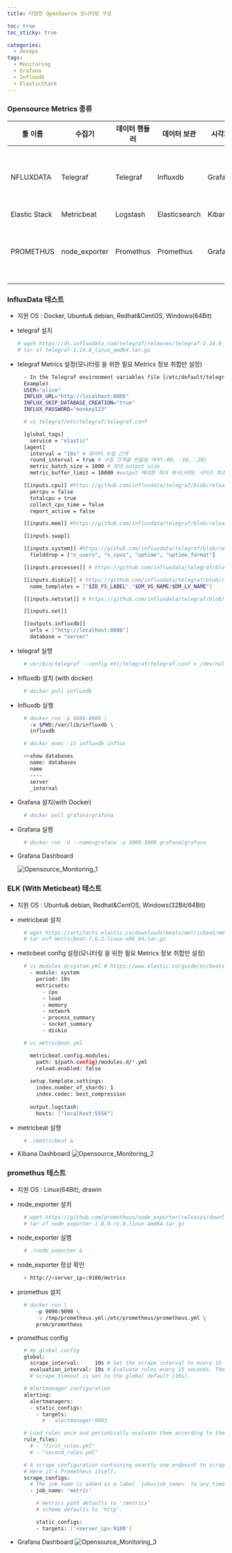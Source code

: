 ```yaml
---
title: 다양한 OpenSource 모니터링 구성

toc: true
toc_sticky: true

categories:
  - devops  
tags:
  - Monitoring
  - Grafana
  - Influxdb
  - ElasticStack
---
```


### Opensource Metrics 종류

| 툴 이름       | 수집기        | 데이터 핸들러 | 데이터 보관   | 시각화  | 비고                                     |
| ------------- | ------------- | ------------- | ------------- | ------- | ---------------------------------------- |
| NFLUXDATA     | Telegraf      | Telegraf      | Influxdb      | Grafana | 자체 UI있으나 Grafana 보다 기능이 떨어짐 |
| Elastic Stack | Metricbeat    | Logstash      | Elasticsearch | Kibana  |                                          |
| PROMETHUS     | node_exporter | Promethus     | Promethus     | Grafana | 자체 UI있으나 Grafana 보다 기능이 떨어짐 |


### InfluxData 테스트

- 지원 OS : Docker, Ubuntu& debian, Redhat&CentOS, Windows(64Bit)
- telegraf 설치
  ```bash
  # wget https://dl.influxdata.com/telegraf/releases/telegraf-1.14.0_linux_amd64.tar.gz
  # tar xf telegraf-1.14.0_linux_amd64.tar.gz
  ```

- telegraf Metrics 설정(모니터링 을 위한 필요 Metrics 정보 취합만 설정)

  ```bash
    - In the Telegraf environment variables file (/etc/default/telegraf)
    Example)
    USER="alice"
    INFLUX_URL="http://localhost:8086"
    INFLUX_SKIP_DATABASE_CREATION="true"
    INFLUX_PASSWORD="monkey123"

    # vi telegraf/etc/telegraf/telegraf.conf

    [global_tags]
      service = "elastic"
    [agent]
      interval = "10s" # 데이터 수집 간격
      round_interval = true # 수집 간격을 반올림 여부(:00, :10, :20)
      metric_batch_size = 1000 # 최대 output size
      metric_buffer_limit = 10000 #output 에대한 최대 캐시(버퍼) 사이즈 최소 "metric_batch_size " 이상 배수

    [[inputs.cpu]] #https://github.com/influxdata/telegraf/blob/release-1.14/plugins/inputs/cpu/README.md
      percpu = false
      totalcpu = true
      collect_cpu_time = false
      report_active = false

    [[inputs.mem]] #https://github.com/influxdata/telegraf/blob/release-1.14/plugins/inputs/mem/README.md

    [[inputs.swap]]

    [[inputs.system]] #https://github.com/influxdata/telegraf/blob/release-1.14/plugins/inputs/system/README.md
      fielddrop = ["n_users", "n_cpus", "uptime", "uptime_format"]

    [[inputs.processes]] # https://github.com/influxdata/telegraf/blob/release-1.14/plugins/inputs/processes/README.md

    [[inputs.diskio]] # https://github.com/influxdata/telegraf/blob/release-1.14/plugins/inputs/diskio/README.md
      name_templates = ["$ID_FS_LABEL","$DM_VG_NAME/$DM_LV_NAME"]

    [[inputs.netstat]] # https://github.com/influxdata/telegraf/blob/master/plugins/inputs/net/NETSTAT_README.md

    [[inputs.net]]

    [[outputs.influxdb]]
      urls = ["http://localhost:8086"]
      database = "server"
  ```

- telegraf 실행
  ```bash
    # usr/bin/telegraf --config etc/telegraf/telegraf.conf > /dev/null &
  ```
- Influxdb 설치 (with docker)
  ```bash
    # docker pull influxdb
  ```
- Influxdb 실행
  ```bash
    # docker run -p 8086:8086 \
      -v $PWD:/var/lib/influxdb \
      influxdb

    # docker exec -it influxdb influx

    >>show databases
      name: databases
      name
      ----
      server
      _internal
  ```
- Grafana 설치(with Docker)
  ```bash
    # docker pull grafana/grafana
  ```
- Grafana 실행
  ```bash
    # docker run -d --name=grafana -p 3000:3000 grafana/grafana
  ```

- Grafana Dashboard

  ![Opensource_Monitoring_1](/images/Opensource_Monitoring/Opensource_Monitoring_1.png)


### ELK (With Meticbeat) 테스트

- 지원 OS : Ubuntu& debian, Redhat&CentOS, Windows(32Bit/64Bit)
- metricbeat 설치
  ```bash
    # wget https://artifacts.elastic.co/downloads/beats/metricbeat/metricbeat-7.6.2-linux-x86_64.tar.gz
    # tar xvf metricbeat-7.6.2-linux-x86_64.tar.gz
  ```
- meticbeat config 설정(모니터링 을 위한 필요 Metrics 정보 취합만 설정)

  ```bash
    # vi modules.d/system.yml # https://www.elastic.co/guide/en/beats/metricbeat/7.6/metricbeat-module-system.html
      - module: system
        period: 10s
        metricsets:
          - cpu
          - load
          - memory
          - network
          - process_summary
          - socket_summary
          - diskio

    # vi metricbeat.yml

      metricbeat.config.modules:
        path: ${path.config}/modules.d/*.yml
        reload.enabled: false
      
      setup.template.settings:
        index.number_of_shards: 1
        index.codec: best_compression
      
      output.logstash:
        hosts: ["localhost:5556"]
  ```
- metricbeat 실행
  ```bash
    # ./metricbeat &
  ```
- Kibana Dashboard
  ![Opensource_Monitoring_2](/images/Opensource_Monitoring/Opensource_Monitoring_2.png)

### promethus 테스트

- 지원 OS : Linux(64Bit), drawin
- node_exporter 설치
  ```bash
    # wget https://github.com/prometheus/node_exporter/releases/download/v1.0.0-rc.0/node_exporter-1.0.0-rc.0.linux-amd64.tar.gz
    # tar vf node_exporter-1.0.0-rc.0.linux-amd64.tar.gz
  ```
- node_exporter 실행
  ```bash
    # ./node_exporter &
  ```
- node_exporter 정상 확인
  ```bash
    > http://<server_ip>:9100/metrics
  ```
- promethus 설치
  ```bash
    # docker run \
        -p 9090:9090 \
        -v /tmp/prometheus.yml:/etc/prometheus/prometheus.yml \
        prom/prometheus
  ```

- promethus config
  ```bash
    # my global config
    global:
      scrape_interval:     10s # Set the scrape interval to every 15 seconds. Default is every 1 minute.
      evaluation_interval: 10s # Evaluate rules every 15 seconds. The default is every 1 minute.
      # scrape_timeout is set to the global default (10s).

    # Alertmanager configuration
    alerting:
      alertmanagers:
      - static_configs:
        - targets:
          # - alertmanager:9093

    # Load rules once and periodically evaluate them according to the global 'evaluation_interval'.
    rule_files:
      # - "first_rules.yml"
      # - "second_rules.yml"

    # A scrape configuration containing exactly one endpoint to scrape:
    # Here it's Prometheus itself.
    scrape_configs:
      # The job name is added as a label `job=<job_name>` to any timeseries scraped from this config.
      - job_name: 'metric'

        # metrics_path defaults to '/metrics'
        # scheme defaults to 'http'.

        static_configs:
        - targets: ['<server_ip>:9100']
  ```
- Grafana Dashboard
  ![Opensource_Monitoring_3](/images/Opensource_Monitoring/Opensource_Monitoring_3.png)
